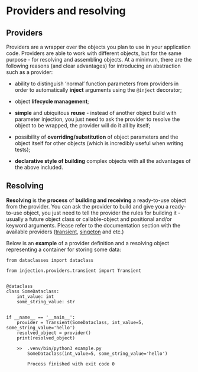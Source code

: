 # Providers and resolving

## Providers

Providers are a wrapper over the objects you plan to use in your application code. Providers are able to work with different objects, but for the same purpose - for resolving and assembling objects. At a minimum, there are the following reasons (and clear advantages) for introducing an abstraction such as a provider:
- ability to distinguish ‘normal’ function parameters from providers in order to automatically **inject** arguments using the ``@inject`` decorator;

- object **lifecycle management**;

- **simple** and ubiquitous **reuse** - instead of another object build with parameter injection,
you just need to ask the provider to resolve the object to be wrapped, the provider will do it all by itself;

- possibility of **overriding/substitution** of object parameters and the object itself for other objects
(which is incredibly useful when writing tests);

- **declarative style of building** complex objects with all the advantages of the above included.


## Resolving

**Resolving** is the **process** of **building and receiving** a ready-to-use object from the provider.
You can ask the provider to build and give you a ready-to-use object,
you just need to tell the provider the rules for building it -
usually a future object class or callable-object and positional and/or keyword arguments.
Please refer to the documentation section with the available providers
([transient](https://injection.readthedocs.io/latest/providers/transient.html),
[singeton](https://injection.readthedocs.io/latest/providers/singleton.html) and etc.)

Below is an **example** of a provider definition and a resolving object representing a container for storing some data:
```python3
from dataclasses import dataclass

from injection.providers.transient import Transient


@dataclass
class SomeDataclass:
    int_value: int
    some_string_value: str


if __name__ == '__main__':
    provider = Transient(SomeDataclass, int_value=5, some_string_value='hello')
    resolved_object = provider()
    print(resolved_object)

    >>  .venv/bin/python3 example.py
        SomeDataclass(int_value=5, some_string_value='hello')

        Process finished with exit code 0
```
